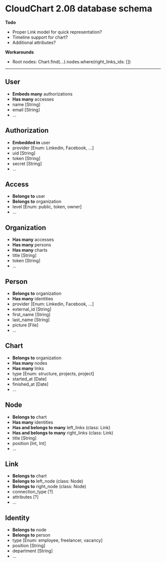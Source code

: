 # CloudChart 2.0ß database schema

**Todo**

- Proper Link model for quick representation?
- Timeline support for chart?
- Additional attributes?

**Workarounds**

- Root nodes: Chart.find(...).nodes.where(right_links_ids: [])

---

## User

- **Embeds many** authorizations
- **Has many** accesses
- name [String]
- email [String]
- …

## Authorization

- **Embedded in** user
- provider [Enum: Linkedin, Facebook, …]
- uid [String]
- token [String]
- secret [String]
- …

## Access

- **Belongs to** user
- **Belongs to** organization
- level [Enum: public, token, owner]
- …

## Organization

- **Has many** accesses
- **Has many** persons
- **Has many** charts
- title [String]
- token [String]
- …

## Person

- **Belongs to** organization
- **Has many** identities
- provider [Enum: Linkedin, Facebook, …]
- external_id [String]
- first_name [String]
- last_name [String]
- picture [File]
- …

## Chart

- **Belongs to** organization
- **Has many** nodes
- **Has many** links
- type [Enum: structure, projects, project]
- started_at [Date]
- finished_at [Date]
- …

## Node

- **Belongs to** chart
- **Has many** identities
- **Has and belongs to many** left_links (class: Link)
- **Has and belongs to many** right_links (class: Link)
- title [String]
- position [Int, Int]
- …

## Link

- **Belongs to** chart
- **Belongs to** left_node (class: Node)
- **Belongs to** right_node (class: Node)
- connection_type [?]
- attributes [?]
- …

## Identity

- **Belongs to** node
- **Belongs to** person
- type [Enum: employee, freelancer, vacancy]
- position [String]
- department [String]
- …
